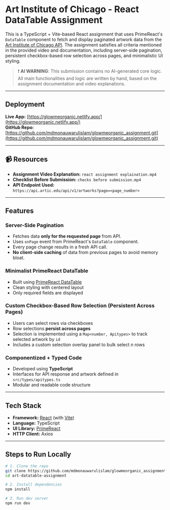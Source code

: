 # Art Institute of Chicago - React DataTable Assignment

This is a TypeScript + Vite-based React assignment that uses PrimeReact's `DataTable` component to fetch and display paginated artwork data from the [Art Institute of Chicago API](https://api.artic.edu/api/v1/artworks). The assignment satisfies all criteria mentioned in the provided video and documentation, including server-side pagination, persistent checkbox-based row selection across pages, and minimalistic UI styling.

> ❗ **AI WARNING**: This submission contains no AI-generated core logic. All main functionalities and logic are written by hand, based on the assignment documentation and video explanations.

---

## Deployment

**Live App:** [https://glowmeorganic.netlify.app/](https://glowmeorganic.netlify.app/)  
**GitHub Repo:** [https://github.com/mdmonauwarulislam/glowmeorganic_assignment.git](https://github.com/mdmonauwarulislam/glowmeorganic_assignment.git)

---

## 📹 Resources

- **Assignment Video Explanation:** `react assignment explaination.mp4`
- **Checklist Before Submission:** `checks before submission.mp4`
- **API Endpoint Used:**  
  `https://api.artic.edu/api/v1/artworks?page=<page_number>`

---

## Features

### Server-Side Pagination

- Fetches data **only for the requested page** from API.
- Uses `onPage` event from PrimeReact's `DataTable` component.
- Every page change results in a fresh API call.
- **No client-side caching** of data from previous pages to avoid memory bloat.

### Minimalist PrimeReact DataTable

- Built using [PrimeReact DataTable](https://primereact.org/datatable/)
- Clean styling with centered layout
- Only required fields are displayed

### Custom Checkbox-Based Row Selection (Persistent Across Pages)

- Users can select rows via checkboxes
- Row selections **persist across pages**
- Selection is implemented using a `Map<number, Apitypes>` to track selected artwork by `id`
- Includes a custom selection overlay panel to bulk select *n* rows

### Componentized + Typed Code

- Developed using **TypeScript**
- Interfaces for API response and artwork defined in `src/types/apitypes.ts`
- Modular and readable code structure


---

## Tech Stack

- **Framework:** [React](https://reactjs.org/) (with [Vite](https://vitejs.dev/))
- **Language:** TypeScript
- **UI Library:** [PrimeReact](https://primereact.org/)
- **HTTP Client:** Axios


---

## Steps to Run Locally

```bash
# 1. Clone the repo
git clone https://github.com/mdmonauwarulislam/glowmeorganic_assignment.git
cd art-datatable-assignment

# 2. Install dependencies
npm install

# 3. Run dev server
npm run dev